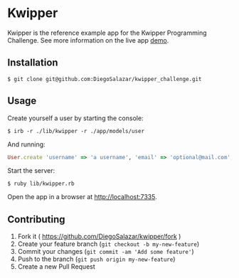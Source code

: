 # Kwipper

Kwipper is the reference example app for the Kwipper Programming Challenge. See more information on the live app [demo](#soon).

## Installation

    $ git clone git@github.com:DiegoSalazar/kwipper_challenge.git

## Usage

Create yourself a user by starting the console:

    $ irb -r ./lib/kwipper -r ./app/models/user

And running:

```ruby
User.create 'username' => 'a username', 'email' => 'optional@mail.com', 'hashed_password' => '123'
```

Start the server:

    $ ruby lib/kwipper.rb

Open the app in a browser at [http://localhost:7335](http://localhost:7335).

## Contributing

1. Fork it ( https://github.com/DiegoSalazar/kwipper/fork )
2. Create your feature branch (`git checkout -b my-new-feature`)
3. Commit your changes (`git commit -am 'Add some feature'`)
4. Push to the branch (`git push origin my-new-feature`)
5. Create a new Pull Request
